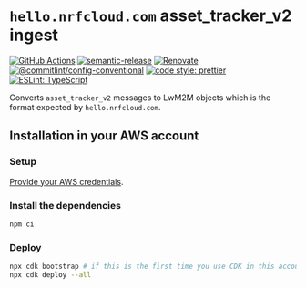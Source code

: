 # `hello.nrfcloud.com` asset_tracker_v2 ingest

[![GitHub Actions](https://github.com/hello-nrfcloud/asset_tracker_v2-to-lwm2m/workflows/Test%20and%20Release/badge.svg)](https://github.com/hello-nrfcloud/asset_tracker_v2-to-lwm2m/actions/workflows/test-and-release.yaml)
[![semantic-release](https://img.shields.io/badge/%20%20%F0%9F%93%A6%F0%9F%9A%80-semantic--release-e10079.svg)](https://github.com/semantic-release/semantic-release)
[![Renovate](https://img.shields.io/badge/renovate-enabled-brightgreen.svg)](https://renovatebot.com)
[![@commitlint/config-conventional](https://img.shields.io/badge/%40commitlint-config--conventional-brightgreen)](https://github.com/conventional-changelog/commitlint/tree/master/@commitlint/config-conventional)
[![code style: prettier](https://img.shields.io/badge/code_style-prettier-ff69b4.svg)](https://github.com/prettier/prettier/)
[![ESLint: TypeScript](https://img.shields.io/badge/ESLint-TypeScript-blue.svg)](https://github.com/typescript-eslint/typescript-eslint)

Converts `asset_tracker_v2` messages to LwM2M objects which is the format
expected by `hello.nrfcloud.com`.

## Installation in your AWS account

### Setup

[Provide your AWS credentials](https://docs.aws.amazon.com/cli/latest/userguide/cli-chap-authentication.html).

### Install the dependencies

```bash
npm ci
```

### Deploy

```bash
npx cdk bootstrap # if this is the first time you use CDK in this account
npx cdk deploy --all
```
